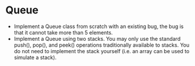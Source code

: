 Queue
==
- Implement a Queue class from scratch with an existing bug, the bug is that it cannot take more than 5 elements.
- Implement a Queue using two stacks. You may only use the standard push(), pop(), and peek() operations traditionally available to stacks. You do not need to implement the stack yourself (i.e. an array can be used to simulate a stack).
